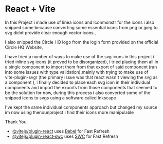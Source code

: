 # React + Vite

In this Project i made use of linea icons and Iconmonstr for the icons i also snipped some because converting some essential icons from png or jpeg to svg didnt provide clear enough vector icons.,

I also snipped the Circle HQ logo from the login form provided on the official Circle HQ Website,

I have tried a number of ways to make use of the svg icons in this project i tried inline svg icons (it proved to be disorganized),
i tried placing them all in a single component to import them from that export of said component (ran into some issues with type validation),mainly with trying to make use of vite-plugin-svgr (the primary issue was that react wasn't viewing the svg as a component ), i finally decided to place each svg icon in their individual components and import the exports from those components
that seemed to be the solution for now, during this process i also converted some of the snipped icons to svgs using a software called Inkscape

I've kept the same individual components approach but changed my source im now using thenounproject i find their icons more manipulable

Thank You.





- [@vitejs/plugin-react](https://github.com/vitejs/vite-plugin-react/blob/main/packages/plugin-react/README.md) uses [Babel](https://babeljs.io/) for Fast Refresh
- [@vitejs/plugin-react-swc](https://github.com/vitejs/vite-plugin-react-swc) uses [SWC](https://swc.rs/) for Fast Refresh
